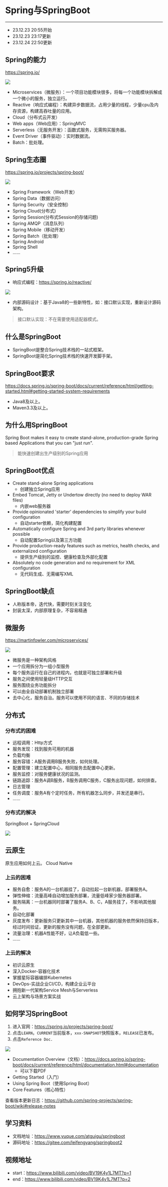 # Spring与SpringBoot
---
* 23.12.23 20:55开始
* 23.12.23 23:17更新
* 23.12.24 22:50更新

## Spring的能力

https://spring.io/

![](./images/springboot_springandspringboot_01.png)

* Microservices（微服务）：一个项目功能模块很多，将每一个功能模块拆解成一个微小的服务，独立运行。
* Reactive（响应式编程）：构建异步数据流，占用少量的线程，少量cpu及内存资源，构建高吞吐量的应用。
* Cloud（分布式云开发）
* Web apps（Web应用）：SpringMVC
* Serverless（无服务开发）：函数式服务，无需购买服务器。
* Event Driver（事件驱动）：实时数据流。
* Batch：批处理。

## Spring生态圈

https://spring.io/projects/spring-boot/

![](./images/springboot_springandspringboot_02.png)

* Spring Framework（Web开发）
* Spring Data（数据访问）
* Spring Security（安全控制）
* Spring Cloud(分布式)
* Spring Session(分布式Session的存储问题)
* Spring AMQP（消息队列）
* Spring Mobile（移动开发）
* Spring Batch（批处理）
* Spring Android
* Spring Shell
* ......

## Spring5升级

* 响应式编程：https://spring.io/reactive/

![](./images/springboot_springandspringboot_03.png)

* 内部源码设计：基于Java8的一些新特性，如：接口默认实现，重新设计源码架构。

>接口默认实现：不在需要使用适配器模式。

## 什么是SpringBoot

* SpringBoot是整合Spring技术栈的一站式框架。
* SpringBoot是简化Spring技术栈的快速开发脚手架。

## SpringBoot要求

https://docs.spring.io/spring-boot/docs/current/reference/html/getting-started.html#getting-started-system-requirements

* Java8及以上。
* Maven3.3及以上。

## 为什么用SpringBoot

Spring Boot makes it easy to create stand-alone, production-grade Spring based Applications that you can "just run".
>能快速创建出生产级别的Spring应用

## SpringBoot优点

* Create stand-alone Spring applications
	* 创建独立Spring应用
* Embed Tomcat, Jetty or Undertow directly (no need to deploy WAR files)
	* 内嵌web服务器
* Provide opinionated 'starter' dependencies to simplify your build configuration
	* 自动starter依赖，简化构建配置
* Automatically configure Spring and 3rd party libraries whenever possible
	* 自动配置Spring以及第三方功能
* Provide production-ready features such as metrics, health checks, and externalized configuration
	* 提供生产级别的监控、健康检查及外部化配置
* Absolutely no code generation and no requirement for XML configuration
	* 无代码生成、无需编写XML

## SpringBoot缺点

* 人称版本帝，迭代快，需要时刻关注变化
* 封装太深，内部原理复杂，不容易精通

## 微服务

https://martinfowler.com/microservices/

![](./images/springboot_springandspringboot_04.png)

* 微服务是一种架构风格
* 一个应用拆分为一组小型服务
* 每个服务运行在自己的进程内，也就是可独立部署和升级
* 服务之间使用轻量级HTTP交互
* 服务围绕业务功能拆分
* 可以由全自动部署机制独立部署
* 去中心化，服务自治。服务可以使用不同的语言、不同的存储技术

## 分布式

### 分布式的困难
* 远程调用：Http方式
* 服务发现：找到服务可用的机器
* 负载均衡
* 服务容错：A服务调用B服务失败，如何处理。
* 配置管理：建立配置中心，相同服务去配置中心更新。
* 服务监控：对服务健康状况的监测。
* 链路追踪：服务A调B服务，B服务调用C服务，C服务出现问题，如何排查。
* 日志管理
* 任务调度：服务A有个定时任务，所有机器怎么同步，并发还是串行。
* ......

### 分布式的解决

SpringBoot + SpringCloud

![](./images/springboot_springandspringboot_05.png)

## 云原生

原生应用如何上云。 Cloud Native

### 上云的困难

* 服务自愈：服务A的一台机器挂了，自动拉起一台新机器，部署服务A。
* 弹性伸缩：流量高峰自动增加服务部署，流量低峰家少服务器部署。
* 服务隔离：一台机器同时部署了服务A、B、C，A服务挂了，不影响其他服务。
* 自动化部署
* 灰度发布：更新服务只更新其中一台机器，其他机器的服务依然保持旧版本，经过时间验证，更新的服务没有问题，在全部更新。
* 流量治理：机器A性能不好，让A负载低一些。
* ......

### 上云的解决

* 初识云原生
* 深入Docker-容器化技术
* 掌握星际容器编排Kubernetes
* DevOps-实战企业CI/CD，构建企业云平台
* 拥抱新一代架构Service Mesh与Serverless
* 云上架构与场景方案实战

## 如何学习SpringBoot

1. 进入官网：https://spring.io/projects/spring-boot/
2. 点击`LEARN`，`CURRENT`当前版本，`xxx-SNAPSHOT`快照版本，`RELEASE`已发布。
3. 点击`Reference Doc.`

![](./images/springboot_springandspringboot_06.png)
* Documentation Overview（文档）：https://docs.spring.io/spring-boot/docs/current/reference/html/documentation.html#documentation
	* 可以下载PDF
* Getting Started（入门）
* Using Spring Boot（使用Spring Boot）
* Core Features（核心特性）

查看版本更新日志：https://github.com/spring-projects/spring-boot/wiki#release-notes

## 学习资料

* 文档地址：https://www.yuque.com/atguigu/springboot
* 源码地址：https://gitee.com/leifengyang/springboot2

## 视频地址

* start：https://www.bilibili.com/video/BV19K4y1L7MT?p=1
* end：https://www.bilibili.com/video/BV19K4y1L7MT?p=2